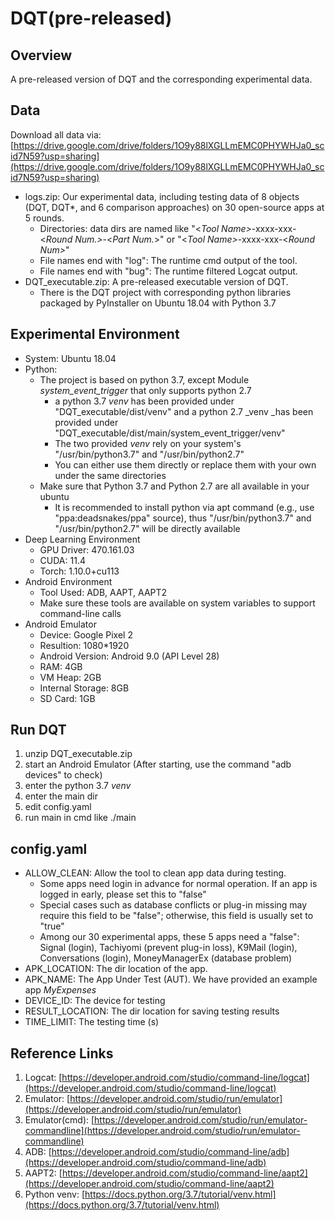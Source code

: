 # DQT(pre-released)
## Overview
A pre-released version of DQT and the corresponding experimental data.

## Data
Download all data via: [https://drive.google.com/drive/folders/1O9y88lXGLLmEMC0PHYWHJa0_scid7N59?usp=sharing](https://drive.google.com/drive/folders/1O9y88lXGLLmEMC0PHYWHJa0_scid7N59?usp=sharing)

- logs.zip: Our experimental data, including testing data of 8 objects (DQT, DQT*, and 6 comparison approaches) on 30 open-source apps at 5 rounds. 
   - Directories: data dirs are named like "<_Tool Name>_-xxxx-xxx-<_Round Num.>_-<_Part Num._>" or "<_Tool Name>_-xxxx-xxx-<_Round Num>_"
   - File names end with "log": The runtime cmd output of the tool.
   - File names end with "bug": The runtime filtered Logcat output.
- DQT_executable.zip: A pre-released executable version of DQT.
   - There is the DQT project with corresponding python libraries packaged by PyInstaller on Ubuntu 18.04 with Python 3.7

## Experimental Environment

- System: Ubuntu 18.04
- Python: 
   - The project is based on python 3.7, except Module _system_event_trigger_ that only supports python 2.7
      - a python 3.7 _venv_ has been provided under "DQT_executable/dist/venv" and a python 2.7 _venv _has been provided under "DQT_executable/dist/main/system_event_trigger/venv"
      - The two provided _venv_ rely on your system's "/usr/bin/python3.7" and "/usr/bin/python2.7"
      - You can either use them directly or replace them with your own under the same directories
   - Make sure that Python 3.7 and Python 2.7 are all available in your ubuntu
      - It is recommended to install python via apt command (e.g., use "ppa:deadsnakes/ppa" source), thus "/usr/bin/python3.7" and "/usr/bin/python2.7" will be directly available
- Deep Learning Environment
   - GPU Driver: 470.161.03
   - CUDA: 11.4
   - Torch: 1.10.0+cu113
- Android Environment
   - Tool Used: ADB, AAPT, AAPT2
   - Make sure these tools are available on system variables to support command-line calls
- Android Emulator
   - Device: Google Pixel 2
   - Resultion: 1080*1920
   - Android Version: Android 9.0 (API Level 28)
   - RAM: 4GB
   - VM Heap: 2GB
   - Internal Storage: 8GB
   - SD Card: 1GB

## Run DQT

1. unzip DQT_executable.zip
2. start an Android Emulator (After starting, use the command "adb devices" to check)
3. enter the python 3.7 _venv_
4. enter the main dir
5. edit config.yaml
6. run main in cmd like ./main

## config.yaml

- ALLOW_CLEAN: Allow the tool to clean app data during testing. 
   - Some apps need login in advance for normal operation. If an app is logged in early, please set this to "false"
   - Special cases such as database conflicts or plug-in missing may require this field to be "false"; otherwise, this field is usually set to "true"
   - Among our 30 experimental apps, these 5 apps need a "false": Signal (login), Tachiyomi (prevent plug-in loss), K9Mail (login), Conversations (login), MoneyManagerEx (database problem)
- APK_LOCATION: The dir location of the app.
- APK_NAME: The App Under Test (AUT). We have provided an example app _MyExpenses_
- DEVICE_ID: The device for testing
- RESULT_LOCATION: The dir location for saving testing results
- TIME_LIMIT: The testing time (s)

## Reference Links

1. Logcat: [https://developer.android.com/studio/command-line/logcat](https://developer.android.com/studio/command-line/logcat)
2. Emulator: [https://developer.android.com/studio/run/emulator](https://developer.android.com/studio/run/emulator)
3. Emulator(cmd): [https://developer.android.com/studio/run/emulator-commandline](https://developer.android.com/studio/run/emulator-commandline)
4. ADB: [https://developer.android.com/studio/command-line/adb](https://developer.android.com/studio/command-line/adb)
5. AAPT2: [https://developer.android.com/studio/command-line/aapt2](https://developer.android.com/studio/command-line/aapt2)
6. Python venv: [https://docs.python.org/3.7/tutorial/venv.html](https://docs.python.org/3.7/tutorial/venv.html)

